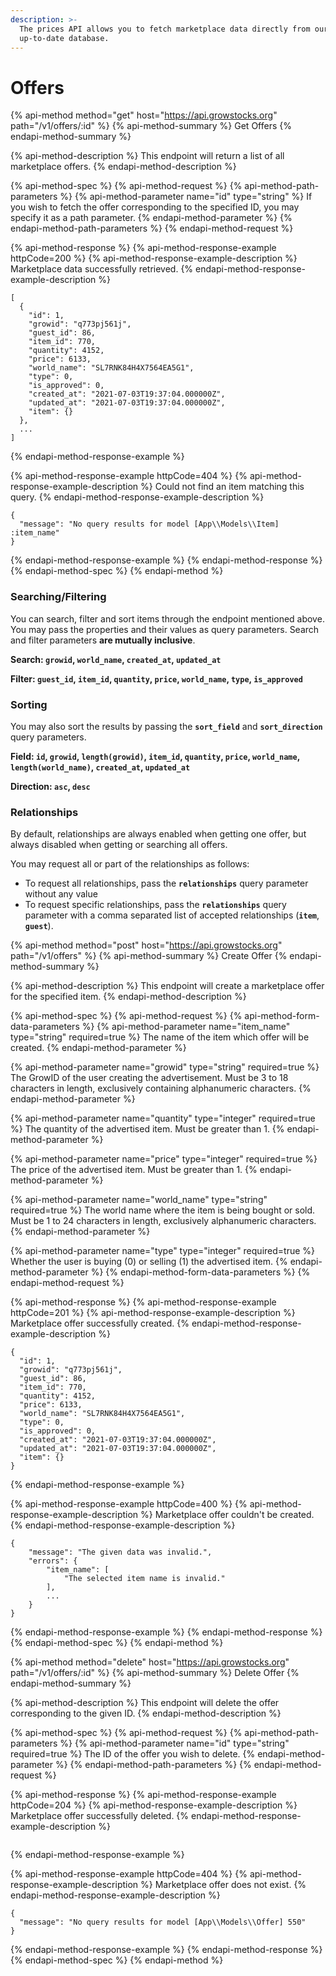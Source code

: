 ```yaml
---
description: >-
  The prices API allows you to fetch marketplace data directly from our
  up-to-date database.
---
```


# Offers

{% api-method method="get" host="https://api.growstocks.org" path="/v1/offers/:id" %}
{% api-method-summary %}
Get Offers
{% endapi-method-summary %}

{% api-method-description %}
This endpoint will return a list of all marketplace offers.
{% endapi-method-description %}

{% api-method-spec %}
{% api-method-request %}
{% api-method-path-parameters %}
{% api-method-parameter name="id" type="string" %}
If you wish to fetch the offer corresponding to the specified ID, you may specify it as a path parameter.
{% endapi-method-parameter %}
{% endapi-method-path-parameters %}
{% endapi-method-request %}

{% api-method-response %}
{% api-method-response-example httpCode=200 %}
{% api-method-response-example-description %}
Marketplace data successfully retrieved.
{% endapi-method-response-example-description %}

```
[
  {
    "id": 1,
    "growid": "q773pj561j",
    "guest_id": 86,
    "item_id": 770,
    "quantity": 4152,
    "price": 6133,
    "world_name": "SL7RNK84H4X7564EA5G1",
    "type": 0,
    "is_approved": 0,
    "created_at": "2021-07-03T19:37:04.000000Z",
    "updated_at": "2021-07-03T19:37:04.000000Z",
    "item": {}
  },
  ...
]
```
{% endapi-method-response-example %}

{% api-method-response-example httpCode=404 %}
{% api-method-response-example-description %}
Could not find an item matching this query.
{% endapi-method-response-example-description %}

```
{
  "message": "No query results for model [App\\Models\\Item] :item_name"
}
```
{% endapi-method-response-example %}
{% endapi-method-response %}
{% endapi-method-spec %}
{% endapi-method %}

### Searching/Filtering

You can search, filter and sort items through the endpoint mentioned above. You may pass the properties and their values as query parameters. Search and filter parameters **are mutually inclusive**.

**Search: `growid`, `world_name`, `created_at`, `updated_at`**

**Filter: `guest_id`, `item_id`, `quantity`, `price`, `world_name`, `type`, `is_approved`**

### **Sorting**

You may also sort the results by passing the **`sort_field`** and **`sort_direction`** query parameters.

**Field: `id`, `growid`, `length(growid)`, `item_id`, `quantity`, `price`, `world_name`, `length(world_name)`, `created_at`, `updated_at`**

**Direction: `asc`, `desc`**

### Relationships

By default, relationships are always enabled when getting one offer, but always disabled when getting or searching all offers.

You may request all or part of the relationships as follows:

* To request all relationships, pass the **`relationships`** query parameter without any value
* To request specific relationships, pass the **`relationships`** query parameter with a comma separated list of accepted relationships \(**`item`**, **`guest`**\).

{% api-method method="post" host="https://api.growstocks.org" path="/v1/offers" %}
{% api-method-summary %}
Create Offer
{% endapi-method-summary %}

{% api-method-description %}
This endpoint will create a marketplace offer for the specified item.
{% endapi-method-description %}

{% api-method-spec %}
{% api-method-request %}
{% api-method-form-data-parameters %}
{% api-method-parameter name="item\_name" type="string" required=true %}
The name of the item which offer will be created.
{% endapi-method-parameter %}

{% api-method-parameter name="growid" type="string" required=true %}
The GrowID of the user creating the advertisement. Must be 3 to 18 characters in length, exclusively containing alphanumeric characters.
{% endapi-method-parameter %}

{% api-method-parameter name="quantity" type="integer" required=true %}
The quantity of the advertised item. Must be greater than 1.
{% endapi-method-parameter %}

{% api-method-parameter name="price" type="integer" required=true %}
The price of the advertised item. Must be greater than 1.
{% endapi-method-parameter %}

{% api-method-parameter name="world\_name" type="string" required=true %}
The world name where the item is being bought or sold. Must be 1 to 24 characters in length, exclusively alphanumeric characters.
{% endapi-method-parameter %}

{% api-method-parameter name="type" type="integer" required=true %}
Whether the user is buying \(0\) or selling \(1\) the advertised item.
{% endapi-method-parameter %}
{% endapi-method-form-data-parameters %}
{% endapi-method-request %}

{% api-method-response %}
{% api-method-response-example httpCode=201 %}
{% api-method-response-example-description %}
Marketplace offer successfully created.
{% endapi-method-response-example-description %}

```
{
  "id": 1,
  "growid": "q773pj561j",
  "guest_id": 86,
  "item_id": 770,
  "quantity": 4152,
  "price": 6133,
  "world_name": "SL7RNK84H4X7564EA5G1",
  "type": 0,
  "is_approved": 0,
  "created_at": "2021-07-03T19:37:04.000000Z",
  "updated_at": "2021-07-03T19:37:04.000000Z",
  "item": {}
}
```
{% endapi-method-response-example %}

{% api-method-response-example httpCode=400 %}
{% api-method-response-example-description %}
Marketplace offer couldn't be created.
{% endapi-method-response-example-description %}

```
{
    "message": "The given data was invalid.",
    "errors": {
        "item_name": [
            "The selected item name is invalid."
        ],
        ...
    }
}
```
{% endapi-method-response-example %}
{% endapi-method-response %}
{% endapi-method-spec %}
{% endapi-method %}

{% api-method method="delete" host="https://api.growstocks.org" path="/v1/offers/:id" %}
{% api-method-summary %}
Delete Offer
{% endapi-method-summary %}

{% api-method-description %}
This endpoint will delete the offer corresponding to the given ID.
{% endapi-method-description %}

{% api-method-spec %}
{% api-method-request %}
{% api-method-path-parameters %}
{% api-method-parameter name="id" type="string" required=true %}
The ID of the offer you wish to delete.
{% endapi-method-parameter %}
{% endapi-method-path-parameters %}
{% endapi-method-request %}

{% api-method-response %}
{% api-method-response-example httpCode=204 %}
{% api-method-response-example-description %}
Marketplace offer successfully deleted.
{% endapi-method-response-example-description %}

```

```
{% endapi-method-response-example %}

{% api-method-response-example httpCode=404 %}
{% api-method-response-example-description %}
Marketplace offer does not exist.
{% endapi-method-response-example-description %}

```
{
  "message": "No query results for model [App\\Models\\Offer] 550"
}
```
{% endapi-method-response-example %}
{% endapi-method-response %}
{% endapi-method-spec %}
{% endapi-method %}

